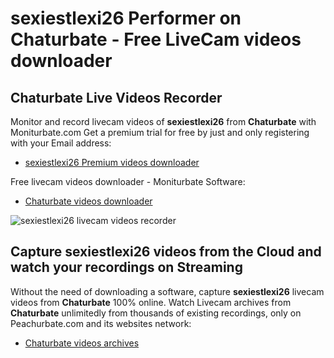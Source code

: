 # sexiestlexi26 Performer on Chaturbate - Free LiveCam videos downloader

## Chaturbate Live Videos Recorder

Monitor and record livecam videos of **sexiestlexi26** from **Chaturbate** with Moniturbate.com
Get a premium trial for free by just and only registering with your Email address:
* [sexiestlexi26 Premium videos downloader](https://moniturbate.com/request-demo-licence-key.html)

Free livecam videos downloader - Moniturbate Software:
* [Chaturbate videos downloader](https://moniturbate.com/moniturbate-download-software.html)

![sexiestlexi26 livecam videos recorder](https://peachurnet.com/templates/moniturbate-software.png)


## Capture sexiestlexi26 videos from the Cloud and watch your recordings on Streaming

Without the need of downloading a software, capture **sexiestlexi26** livecam videos from **Chaturbate** 100% online.
Watch Livecam archives from **Chaturbate** unlimitedly from thousands of existing recordings, only on Peachurbate.com and its websites network:
* [Chaturbate videos archives](https://peachurnet.com/)